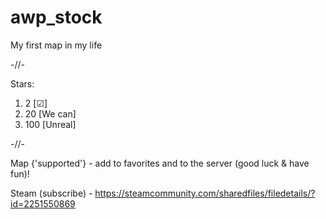 # awp_stock
My first map in my life

-//-

Stars:

1. 2 [☑]
2. 20 [We can]
3. 100 [Unreal]

-//-

Map {'supported'} - add to favorites and to the server (good luck & have fun)!

Steam (subscribe) - https://steamcommunity.com/sharedfiles/filedetails/?id=2251550869
